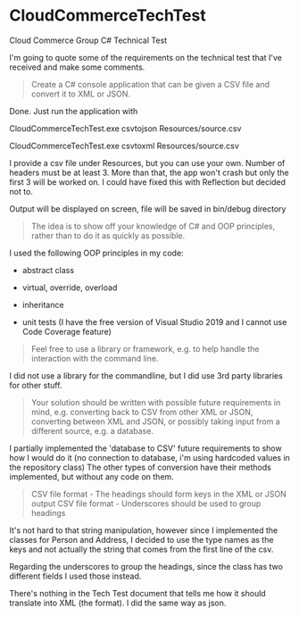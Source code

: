 # CloudCommerceTechTest
Cloud Commerce Group C# Technical Test

I'm going to quote some of the requirements on the technical test that I've received and make some comments.

> Create a C# console application that can be given a CSV file and convert it to XML or JSON. 

Done. Just run the application with 

CloudCommerceTechTest.exe csvtojson Resources/source.csv

CloudCommerceTechTest.exe csvtoxml Resources/source.csv

I provide a csv file under Resources, but you can use your own. 
Number of headers must be at least 3. More than that, the app won't crash but only the first 3 will be worked on. I could have fixed this with Reflection but decided not to.

Output will be displayed on screen, file will be saved in bin/debug directory

> The idea is to show off your knowledge of C# and OOP principles, rather than to do it as quickly as possible.

I used the following OOP principles in my code:

* abstract class

* virtual, override, overload

* inheritance

* unit tests (I have the free version of Visual Studio 2019 and I cannot use Code Coverage feature)

> Feel free to use a library or framework, e.g. to help handle the interaction with the command line.

I did not use a library for the commandline, but I did use 3rd party libraries for other stuff.

> Your solution should be written with possible future requirements in mind, e.g. converting back to
CSV from other XML or JSON, converting between XML and JSON, or possibly taking input from a
different source, e.g. a database.

I partially implemented the 'database to CSV' future requirements to show how I would do it (no connection to database, i'm using hardcoded values in the repository class)
The other types of conversion have their methods implemented, but without any code on them.

> CSV file format - The headings should form keys in the XML or JSON output
> CSV file format - Underscores should be used to group headings

It's not hard to that string manipulation, however since I implemented the classes for Person and Address, I decided to use the type names as the keys and not actually the string that comes from the first line of the csv.

Regarding the underscores to group the headings, since the class has two different fields I used those instead.

There's nothing in the Tech Test document that tells me how it should translate into XML (the format). I did the same way as json.
